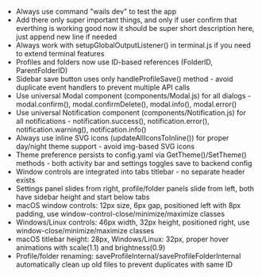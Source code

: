 - Always use command "wails dev" to test the app
- Add there only super important things, and only if user confirm that everthing is working good now it should be super short description here, just append new line if needed
- Always work with setupGlobalOutputListener() in terminal.js if you need to extend terminal features
- Profiles and folders now use ID-based references (FolderID, ParentFolderID)
- Sidebar save button uses only handleProfileSave() method - avoid duplicate event handlers to prevent multiple API calls
- Use universal Modal component (components/Modal.js) for all dialogs - modal.confirm(), modal.confirmDelete(), modal.info(), modal.error()
- Use universal Notification component (components/Notification.js) for all notifications - notification.success(), notification.error(), notification.warning(), notification.info()
- Always use inline SVG icons (updateAllIconsToInline()) for proper day/night theme support - avoid img-based SVG icons
- Theme preference persists to config.yaml via GetTheme()/SetTheme() methods - both activity bar and settings toggles save to backend config
- Window controls are integrated into tabs titlebar - no separate header exists
- Settings panel slides from right, profile/folder panels slide from left, both have sidebar height and start below tabs
- macOS window controls: 12px size, 6px gap, positioned left with 8px padding, use window-control-close/minimize/maximize classes
- Windows/Linux controls: 46px width, 32px height, positioned right, use window-close/minimize/maximize classes
- macOS titlebar height: 28px, Windows/Linux: 32px, proper hover animations with scale(1.1) and brightness(0.9)
- Profile/folder renaming: saveProfileInternal/saveProfileFolderInternal automatically clean up old files to prevent duplicates with same ID